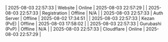 | 2025-08-03 22:57:33 | Website | Online | 2025-08-03 22:57:29 |
| 2025-08-03 22:57:33 | Registration | Offline | N/A |
| 2025-08-03 22:57:33 | Auth Server | Offline | 2025-08-02 17:34:51 |
| 2025-08-03 22:57:33 | Kezan (PvE) | Offline | 2025-08-03 17:58:02 |
| 2025-08-03 22:57:33 | Gurubashi (PvP) | Offline | N/A |
| 2025-08-03 22:57:33 | Cloudflare | Online | 2025-08-03 22:57:29 |
